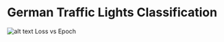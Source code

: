 # German Traffic Lights Classification
![alt text](https://github.com/plkmo/AlphaZero_Connect4/blob/master/Loss_vs_Epoch0_iter0_2019-03-12.png) Loss vs Epoch

